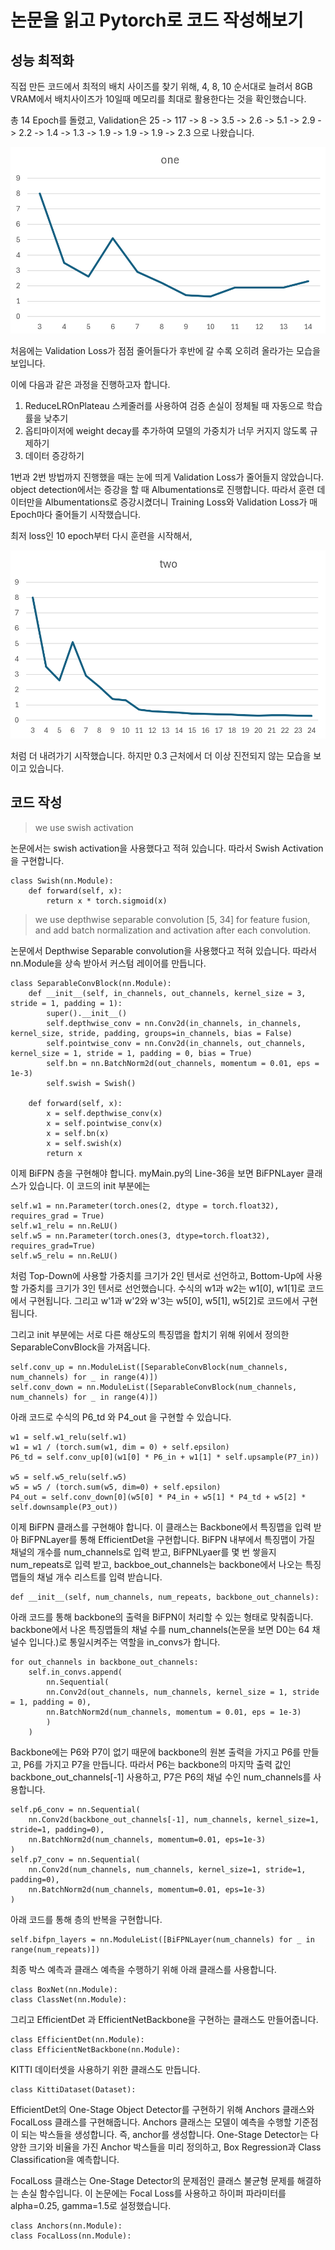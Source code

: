 # 논문을 읽고 Pytorch로 코드 작성해보기

## 성능 최적화
직접 만든 코드에서 최적의 배치 사이즈를 찾기 위해, 4, 8, 10 순서대로 늘려서 8GB VRAM에서 배치사이즈가 10일때 메모리를 최대로 활용한다는 것을 확인했습니다.

총 14 Epoch를 돌렸고, Validation은 25 -> 117 -> 8 -> 3.5 -> 2.6 -> 5.1 -> 2.9 -> 2.2 -> 1.4 -> 1.3 -> 1.9 -> 1.9 -> 1.9 -> 2.3 으로 나왔습니다.

![one](one.png)

처음에는 Validation Loss가 점점 줄어들다가 후반에 갈 수록 오히려 올라가는 모습을 보입니다.

이에 다음과 같은 과정을 진행하고자 합니다.

1. ReduceLROnPlateau 스케줄러를 사용하여 검증 손실이 정체될 때 자동으로 학습률을 낮추기
2. 옵티마이저에 weight decay를 추가하여 모델의 가중치가 너무 커지지 않도록 규제하기
3. 데이터 증강하기


1번과 2번 방법까지 진행했을 때는 눈에 띄게 Validation Loss가 줄어들지 않았습니다. object detection에서는 증강을 할 때 Albumentations로 진행합니다. 따라서 훈련 데이터만을 Albumentations로 증강시켰더니 Training Loss와 Validation Loss가 매 Epoch마다 줄어들기 시작했습니다.

최저 loss인 10 epoch부터 다시 훈련을 시작해서,

![two](two.png)

처럼 더 내려가기 시작했습니다.
하지만 0.3 근처에서 더 이상 진전되지 않는 모습을 보이고 있습니다.

## 코드 작성
> we use swish activation

논문에서는 swish activation을 사용했다고 적혀 있습니다. 따라서 Swish Activation을 구현합니다.
```
class Swish(nn.Module):
    def forward(self, x):
        return x * torch.sigmoid(x)
```
>  we use depthwise separable convolution [5, 34] for feature fusion, and add batch normalization and activation after each convolution.

논문에서 Depthwise Separable convolution을 사용했다고 적혀 있습니다. 따라서 nn.Module을 상속 받아서 커스텀 레이어를 만듭니다.
```
class SeparableConvBlock(nn.Module):
    def __init__(self, in_channels, out_channels, kernel_size = 3, stride = 1, padding = 1):
        super().__init__()
        self.depthwise_conv = nn.Conv2d(in_channels, in_channels, kernel_size, stride, padding, groups=in_channels, bias = False)
        self.pointwise_conv = nn.Conv2d(in_channels, out_channels, kernel_size = 1, stride = 1, padding = 0, bias = True)
        self.bn = nn.BatchNorm2d(out_channels, momentum = 0.01, eps = 1e-3)
        self.swish = Swish()

    def forward(self, x):
        x = self.depthwise_conv(x)
        x = self.pointwise_conv(x)
        x = self.bn(x)
        x = self.swish(x)
        return x
```

이제 BiFPN 층을 구현해야 합니다.
myMain.py의 Line-36을 보면 BiFPNLayer 클래스가 있습니다.
이 코드의 init 부분에는 
```
self.w1 = nn.Parameter(torch.ones(2, dtype = torch.float32), requires_grad = True)
self.w1_relu = nn.ReLU()
self.w5 = nn.Parameter(torch.ones(3, dtype=torch.float32), requires_grad=True)
self.w5_relu = nn.ReLU()
```
처럼 Top-Down에 사용할 가중치를 크기가 2인 텐서로 선언하고, Bottom-Up에 사용할 가중치를 크기가 3인 텐서로 선언했습니다.
수식의 w1과 w2는 w1[0], w1[1]로 코드에서 구현됩니다. 그리고 w'1과 w'2와 w'3는 w5[0], w5[1], w5[2]로 코드에서 구현됩니다.

그리고 init 부분에는 서로 다른 해상도의 특징맵을 합치기 위해 위에서 정의한 SeparableConvBlock을 가져옵니다.
```
self.conv_up = nn.ModuleList([SeparableConvBlock(num_channels, num_channels) for _ in range(4)])
self.conv_down = nn.ModuleList([SeparableConvBlock(num_channels, num_channels) for _ in range(4)])
```

아래 코드로 수식의 P6_td 와 P4_out 을 구현할 수 있습니다.
```
w1 = self.w1_relu(self.w1)
w1 = w1 / (torch.sum(w1, dim = 0) + self.epsilon)
P6_td = self.conv_up[0](w1[0] * P6_in + w1[1] * self.upsample(P7_in))

w5 = self.w5_relu(self.w5)
w5 = w5 / (torch.sum(w5, dim=0) + self.epsilon)
P4_out = self.conv_down[0](w5[0] * P4_in + w5[1] * P4_td + w5[2] * self.downsample(P3_out))
```

이제 BiFPN 클래스를 구현해야 합니다. 이 클래스는 Backbone에서 특징맵을 입력 받아 BiFPNLayer를 통해 EfficientDet을 구현합니다.
BiFPN 내부에서 특징맵이 가질 채널의 개수를 num_channels로 입력 받고, BiFPNLyaer를 몇 번 쌓을지 num_repeats로 입력 받고, backboe_out_channels는 backbone에서 나오는 특징맵들의 채널 개수 리스트를 입력 받습니다.
```
def __init__(self, num_channels, num_repeats, backbone_out_channels):
```

아래 코드를 통해 backbone의 출력을 BiFPN이 처리할 수 있는 형태로 맞춰줍니다. backbone에서 나온 특징맵들의 채널 수를 num_channels(논문을 보면 D0는 64 채널수 입니다.)로 통일시켜주는 역할을 in_convs가 합니다.
```
for out_channels in backbone_out_channels:
    self.in_convs.append(
        nn.Sequential(
        nn.Conv2d(out_channels, num_channels, kernel_size = 1, stride = 1, padding = 0), 
        nn.BatchNorm2d(num_channels, momentum = 0.01, eps = 1e-3)
        )
    )
```

Backbone에는 P6와 P7이 없기 때문에 backbone의 원본 출력을 가지고 P6를 만들고, P6를 가지고 P7을 만듭니다.
따라서 P6는 backbone의 마지막 출력 값인 backbone_out_channels[-1] 사용하고, P7은 P6의 채널 수인 num_channels를 사용합니다.
```
self.p6_conv = nn.Sequential(
    nn.Conv2d(backbone_out_channels[-1], num_channels, kernel_size=1, stride=1, padding=0),
    nn.BatchNorm2d(num_channels, momentum=0.01, eps=1e-3)
)
self.p7_conv = nn.Sequential(
    nn.Conv2d(num_channels, num_channels, kernel_size=1, stride=1, padding=0),
    nn.BatchNorm2d(num_channels, momentum=0.01, eps=1e-3)
)
```

아래 코드를 통해 층의 반복을 구현합니다.
```
self.bifpn_layers = nn.ModuleList([BiFPNLayer(num_channels) for _ in range(num_repeats)])
```

최종 박스 예측과 클래스 예측을 수행하기 위해 아래 클래스를 사용합니다.
```
class BoxNet(nn.Module):
class ClassNet(nn.Module):
```

그리고 EfficientDet 과 EfficientNetBackbone을 구현하는 클래스도 만들어줍니다.
```
class EfficientDet(nn.Module):
class EfficientNetBackbone(nn.Module):
```

KITTI 데이터셋을 사용하기 위한 클래스도 만듭니다.
```
class KittiDataset(Dataset):
```

EfficientDet의 One-Stage Object Detector를 구현하기 위해 Anchors 클래스와 FocalLoss 클래스를 구현해줍니다.
Anchors 클래스는 모델이 예측을 수행할 기준점이 되는 박스들을 생성합니다. 즉, anchor를 생성합니다.
One-Stage Detector는 다양한 크기와 비율을 가진 Anchor 박스들을 미리 정의하고, Box Regression과 Class Classification을 예측합니다.

FocalLoss 클래스는 One-Stage Detector의 문제점인 클래스 불균형 문제를 해결하는 손실 함수입니다.
이 논문에는 Focal Loss를 사용하고 하이퍼 파라미터를 alpha=0.25, gamma=1.5로 설정했습니다.
```
class Anchors(nn.Module):
class FocalLoss(nn.Module):
```



